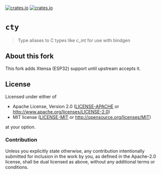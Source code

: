 [![crates.io](https://img.shields.io/crates/v/cty.svg)](https://crates.io/crates/cty)
[![crates.io](https://img.shields.io/crates/d/cty.svg)](https://crates.io/crates/cty)

# `cty`

> Type aliases to C types like c_int for use with bindgen

## About this fork

This fork adds Xtensa (ESP32) support until upstream accepts it.

## License

Licensed under either of

- Apache License, Version 2.0 ([LICENSE-APACHE](LICENSE-APACHE) or
  http://www.apache.org/licenses/LICENSE-2.0)
- MIT license ([LICENSE-MIT](LICENSE-MIT) or http://opensource.org/licenses/MIT)

at your option.

### Contribution

Unless you explicitly state otherwise, any contribution intentionally submitted
for inclusion in the work by you, as defined in the Apache-2.0 license, shall be
dual licensed as above, without any additional terms or conditions.
